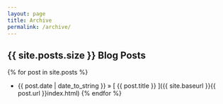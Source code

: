 ```yaml
---
layout: page
title: Archive
permalink: /archive/
---
```


## {{ site.posts.size }} Blog Posts

{% for post in site.posts %}
  * {{ post.date | date_to_string }} &raquo; [ {{ post.title }} ]({{ site.baseurl }}{{ post.url }}index.html)
{% endfor %}